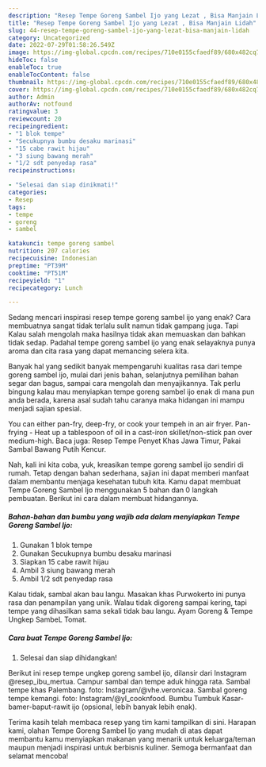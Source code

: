 ```yaml
---
description: "Resep Tempe Goreng Sambel Ijo yang Lezat , Bisa Manjain Lidah"
title: "Resep Tempe Goreng Sambel Ijo yang Lezat , Bisa Manjain Lidah"
slug: 44-resep-tempe-goreng-sambel-ijo-yang-lezat-bisa-manjain-lidah
category: Uncategorized
date: 2022-07-29T01:58:26.549Z
image: https://img-global.cpcdn.com/recipes/710e0155cfaedf89/680x482cq70/tempe-goreng-sambel-ijo-foto-resep-utama.jpg
hideToc: false
enableToc: true
enableTocContent: false
thumbnail: https://img-global.cpcdn.com/recipes/710e0155cfaedf89/680x482cq70/tempe-goreng-sambel-ijo-foto-resep-utama.jpg
cover: https://img-global.cpcdn.com/recipes/710e0155cfaedf89/680x482cq70/tempe-goreng-sambel-ijo-foto-resep-utama.jpg
author: Admin
authorAv: notfound
ratingvalue: 3
reviewcount: 20
recipeingredient:
- "1 blok tempe"
- "Secukupnya bumbu desaku marinasi"
- "15 cabe rawit hijau"
- "3 siung bawang merah"
- "1/2 sdt penyedap rasa"
recipeinstructions:

- "Selesai dan siap dinikmati!"
categories:
- Resep
tags:
- tempe
- goreng
- sambel

katakunci: tempe goreng sambel 
nutrition: 207 calories
recipecuisine: Indonesian
preptime: "PT39M"
cooktime: "PT51M"
recipeyield: "1"
recipecategory: Lunch

---
```



Sedang mencari inspirasi resep tempe goreng sambel ijo yang enak? Cara membuatnya sangat tidak terlalu sulit namun tidak gampang juga. Tapi Kalau salah mengolah maka hasilnya tidak akan memuaskan dan bahkan tidak sedap. Padahal tempe goreng sambel ijo yang enak selayaknya punya aroma dan cita rasa yang dapat memancing selera kita.


Banyak hal yang sedikit banyak mempengaruhi kualitas rasa dari tempe goreng sambel ijo, mulai dari jenis bahan, selanjutnya pemilihan bahan segar dan bagus, sampai cara mengolah dan menyajikannya. Tak perlu bingung kalau mau menyiapkan tempe goreng sambel ijo enak di mana pun anda berada, karena asal sudah tahu caranya maka hidangan ini mampu menjadi sajian spesial.

You can either pan-fry, deep-fry, or cook your tempeh in an air fryer. Pan-frying - Heat up a tablespoon of oil in a cast-iron skillet/non-stick pan over medium-high. Baca juga: Resep Tempe Penyet Khas Jawa Timur, Pakai Sambal Bawang Putih Kencur.


Nah, kali ini kita coba, yuk, kreasikan tempe goreng sambel ijo sendiri di rumah. Tetap dengan bahan sederhana, sajian ini dapat memberi manfaat dalam membantu menjaga kesehatan tubuh kita. Kamu dapat membuat Tempe Goreng Sambel Ijo menggunakan 5 bahan dan 0 langkah pembuatan. Berikut ini cara dalam membuat hidangannya.

<!--inarticleads1-->

##### Bahan-bahan dan bumbu yang wajib ada dalam menyiapkan Tempe Goreng Sambel Ijo:

1. Gunakan 1 blok tempe
1. Gunakan Secukupnya bumbu desaku marinasi
1. Siapkan 15 cabe rawit hijau
1. Ambil 3 siung bawang merah
1. Ambil 1/2 sdt penyedap rasa


Kalau tidak, sambal akan bau langu. Masakan khas Purwokerto ini punya rasa dan penampilan yang unik. Walau tidak digoreng sampai kering, tapi tempe yang dihasilkan sama sekali tidak bau langu. Ayam Goreng &amp; Tempe Ungkep SambeL Tomat. 

<!--inarticleads2-->

##### Cara buat Tempe Goreng Sambel Ijo:


1. Selesai dan siap dihidangkan!

Berikut ini resep tempe ungkep goreng sambel ijo, dilansir dari Instagram @resep_ibu_mertua. Campur sambal dan tempe aduk hingga rata. Sambal tempe khas Palembang. foto: Instagram/@vhe.veronicaa. Sambal goreng tempe kemangi. foto: Instagram/@yl_cooknfood. Bumbu Tumbuk Kasar-bamer-baput-rawit ijo (opsional, lebih banyak lebih enak). 

Terima kasih telah membaca resep yang tim kami tampilkan di sini. Harapan kami, olahan Tempe Goreng Sambel Ijo yang mudah di atas dapat membantu kamu menyiapkan makanan yang menarik untuk keluarga/teman maupun menjadi inspirasi untuk berbisnis kuliner. Semoga bermanfaat dan selamat mencoba!
